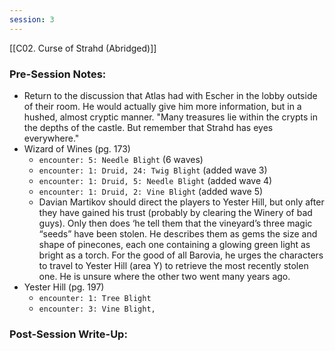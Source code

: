 ```yaml
---
session: 3
---
```

[[C02. Curse of Strahd (Abridged)]]

### Pre-Session Notes:

* Return to the discussion that Atlas had with Escher in the lobby outside of their room. He would actually give him more information, but in a hushed, almost cryptic manner. "Many treasures lie within the crypts in the depths of the castle. But remember that Strahd has eyes everywhere."
* Wizard of Wines (pg. 173)
	* `encounter: 5: Needle Blight` (6 waves)
	* `encounter: 1: Druid, 24: Twig Blight` (added wave 3)
	* `encounter: 1: Druid, 5: Needle Blight` (added wave 4)
	* `encounter: 1: Druid, 2: Vine Blight` (added wave 5)
	* Davian Martikov should direct the players to Yester Hill, but only after they have gained his trust (probably by clearing the Winery of bad guys). Only then does ‘he tell them that the vineyard’s three magic “seeds” have been stolen. He describes them as gems the size and shape of pinecones, each one containing a glowing green light as bright as a torch. For the good of all Barovia, he urges the characters to travel to Yester Hill (area Y) to retrieve the most recently stolen one. He is unsure where the other two went many years ago.
* Yester Hill (pg. 197)
	* `encounter: 1: Tree Blight`
	* `encounter: 3: Vine Blight, `

### Post-Session Write-Up:
